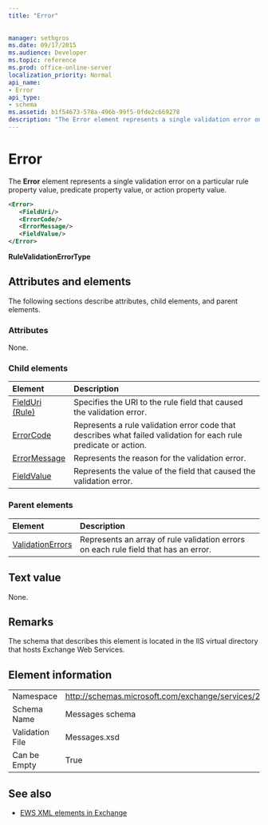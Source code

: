 ```yaml
---
title: "Error"
 
 
manager: sethgros
ms.date: 09/17/2015
ms.audience: Developer
ms.topic: reference
ms.prod: office-online-server
localization_priority: Normal
api_name:
- Error
api_type:
- schema
ms.assetid: b1f54673-578a-496b-99f5-0fde2c669278
description: "The Error element represents a single validation error on a particular rule property value, predicate property value, or action property value."
---
```


# Error

The **Error** element represents a single validation error on a particular rule property value, predicate property value, or action property value. 
  
```XML
<Error>
   <FieldUri/>
   <ErrorCode/>
   <ErrorMessage/>
   <FieldValue/>
</Error>
```

 **RuleValidationErrorType**
## Attributes and elements

The following sections describe attributes, child elements, and parent elements.
  
### Attributes

None.
  
### Child elements

|**Element**|**Description**|
|:-----|:-----|
|[FieldUri (Rule)](fielduri-rule.md) <br/> |Specifies the URI to the rule field that caused the validation error.  <br/> |
|[ErrorCode](errorcode.md) <br/> |Represents a rule validation error code that describes what failed validation for each rule predicate or action.  <br/> |
|[ErrorMessage](errormessage.md) <br/> |Represents the reason for the validation error.  <br/> |
|[FieldValue](fieldvalue.md) <br/> |Represents the value of the field that caused the validation error.  <br/> |
   
### Parent elements

|**Element**|**Description**|
|:-----|:-----|
|[ValidationErrors](validationerrors.md) <br/> |Represents an array of rule validation errors on each rule field that has an error.  <br/> |
   
## Text value

None.
  
## Remarks

The schema that describes this element is located in the IIS virtual directory that hosts Exchange Web Services.
  
## Element information

|||
|:-----|:-----|
|Namespace  <br/> |http://schemas.microsoft.com/exchange/services/2006/messages  <br/> |
|Schema Name  <br/> |Messages schema  <br/> |
|Validation File  <br/> |Messages.xsd  <br/> |
|Can be Empty  <br/> |True  <br/> |
   
## See also



- [EWS XML elements in Exchange](ews-xml-elements-in-exchange.md)

